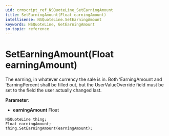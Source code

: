 ```yaml
---
uid: crmscript_ref_NSQuoteLine_SetEarningAmount
title: SetEarningAmount(Float earningAmount)
intellisense: NSQuoteLine.SetEarningAmount
keywords: NSQuoteLine, GetEarningAmount
so.topic: reference
---
```


# SetEarningAmount(Float earningAmount)

The earning, in whatever currency the sale is in. Both ‘EarningAmount and ‘EarningPercent shall be filled out, but the UserValueOverride field must be set to the field the user actually changed last.

**Parameter:** 
* **earningAmount** Float

```crmscript
NSQuoteLine thing;
Float earningAmount;
thing.SetEarningAmount(earningAmount);
```


